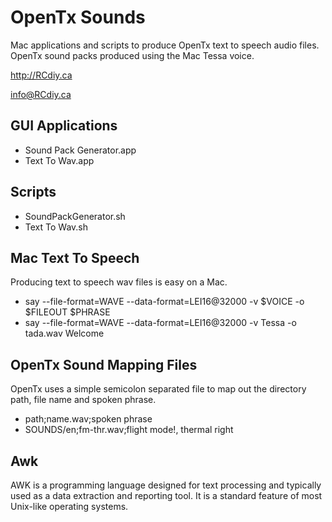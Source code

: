 # OpenTx Sounds
Mac applications and scripts to produce OpenTx text to speech audio files.
OpenTx sound packs produced using the Mac Tessa voice.

http://RCdiy.ca

info@RCdiy.ca

## GUI Applications
- Sound Pack Generator.app
- Text To Wav.app

## Scripts
- SoundPackGenerator.sh
- Text To Wav.sh

## Mac Text To Speech
Producing text to speech wav files is easy on a Mac.
- say --file-format=WAVE --data-format=LEI16@32000 -v $VOICE -o $FILEOUT $PHRASE
- say --file-format=WAVE --data-format=LEI16@32000 -v Tessa -o tada.wav Welcome

## OpenTx Sound Mapping Files
OpenTx uses a simple semicolon separated file to map out the directory path,
file name and spoken phrase.
- path;name.wav;spoken phrase
- SOUNDS/en;fm-thr.wav;flight mode!, thermal right

## Awk
AWK is a programming language designed for text processing and typically used as a data extraction and reporting tool. It is a standard feature of most Unix-like operating systems.
